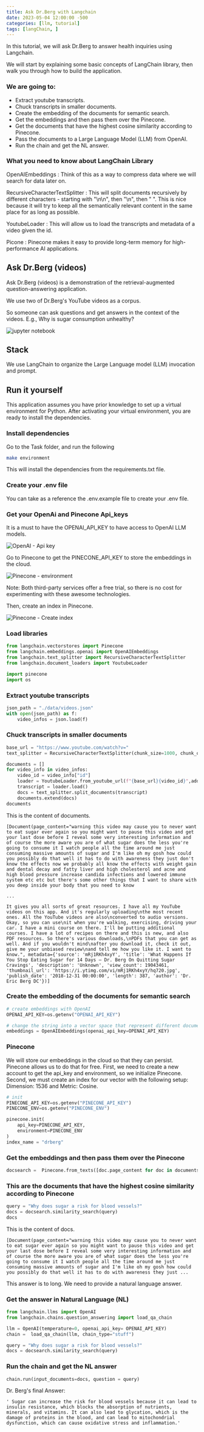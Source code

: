 ```yaml
---
title: Ask Dr.Berg with Langchain
date: 2023-05-04 12:00:00 -500
categories: [llm, tutorial]
tags: [langChain, ]
---
```


In this tutorial, we will ask Dr.Berg to answer health inquiries using Langchain.

We will start by explaining some basic concepts of LangChain library, then walk you through how to build the application.

### We are going to:
 - Extract youtube transcripts.
 - Chuck transcripts in smaller documents.
 - Create the embedding of the documents for semantic search.
 - Get the embeddings and then pass them over the Pinecone.
 - Get the documents that have the highest cosine similarity according to Pinecone.
 - Pass the documents to a Large Language Model (LLM) from OpenAI.
 - Run the chain and get the NL answer.

### What you need to know about LangChain Library
OpenAIEmbeddings
: Think of this as a way to compress data where we will search for data later on.

RecursiveCharacterTextSplitter
: This will split documents recursively by different characters - starting with "\n\n", then "\n", then " ". This is nice because it will try to keep all the semantically relevant content in the same place for as long as possible.

YoutubeLoader
: This will allow us to load the transcripts and metadata of a video given the id.

Picone
: Pinecone makes it easy to provide long-term memory for high-performance AI applications. 

## Ask Dr.Berg (videos)

Ask Dr.Berg (videos) is a demonstration of the retrieval-augmented question-answering application.

We use two of Dr.Berg's YouTube videos as a corpus. 

So someone can ask questions and get answers in the context of the videos. E.g., Why is sugar consumption unhealthy?

![jupyter notebook](https://raw.githubusercontent.com/kevinmartell91/langchain-projects/main/question-answer_youtube-video-as-text/setup/demo/demo_qa_youtube_langchain.png)

## Stack
We use LangChain to organize the Large Language model (LLM) invocation and prompt.

## Run it yourself
This application assumes you have prior knowledge to set up a virtual environment for Python. After activating your virtual environment, you are ready to install the dependencies.

### Install dependencies 
Go to the Task folder, and run the following
```bash
make environment
```
This will install the dependencies from the requirements.txt file.

### Create your .env file
You can take as a reference the .env.example file to create your .env file.

### Get your OpenAi and Pinecone Api_keys
It is a must to have the OPENAI_API_KEY to have access to OpenAI LLM models. 

![OpenAI - Api key](https://raw.githubusercontent.com/kevinmartell91/langchain-projects/main/question-answer_youtube-video-as-text/setup/openai/openai_api_key.png)

Go to Pinecone to get the PINECONE_API_KEY to store the embeddings in the cloud.

![Pinecone - environment](https://raw.githubusercontent.com/kevinmartell91/langchain-projects/main/question-answer_youtube-video-as-text/setup/pinecone/pinecone_api_key.png)

Note: Both third-party services offer a free trial, so there is no cost for experimenting with these awesome technologies.

Then, create an index in Pinecone.

![Pinecone - Create index](https://raw.githubusercontent.com/kevinmartell91/langchain-projects/main/question-answer_youtube-video-as-text/setup/pinecone/pinecone_create_index.png)


### Load libraries

```python
from langchain.vectorstores import Pinecone
from langchain.embeddings.openai import OpenAIEmbeddings
from langchain.text_splitter import RecursiveCharacterTextSplitter
from langchain.document_loaders import YoutubeLoader

import pinecone
import os
```

### Extract youtube transcripts

```python
json_path = "./data/videos.json"
with open(json_path) as f:
    video_infos = json.load(f)  
```

### Chuck transcripts in smaller documents

```python
base_url = "https://www.youtube.com/watch?v="
text_splitter = RecursiveCharacterTextSplitter(chunk_size=1000, chunk_overlap=0)

documents = []
for video_info in video_infos:
    video_id = video_info["id"]
    loader = YoutubeLoader.from_youtube_url(f"{base_url}{video_id}",add_video_info=True)
    transcript = loader.load()
    docs = text_splitter.split_documents(transcript)
    documents.extend(docs)
documents
```

This is the content of documents.
```text
[Document(page_content="warning this video may cause you to never want to eat sugar ever again so you might want to pause this video and get your last dose before I reveal some very interesting information and of course the more aware you are of what sugar does the less you're going to consume it I watch people all the time around me just consuming massive amounts of sugar and I'm like oh my gosh how could you possibly do that well it has to do with awareness they just don't know the effects now we probably all know the effects with weight gain and dental decay and fatty liver and high cholesterol and acne and high blood pressure increase candida infections and lowered immune system etc etc but there's some other things that I want to share with you deep inside your body that you need to know 

...

It gives you all sorts of great resources. I have all my YouTube videos on this app. And it's regularly uploading\nthe most recent ones. All the YouTube videos are also\nconverted to audio versions. Okay, so you can use\nit when you're walking, exercising, driving your car. I have a mini course on there. I'll be putting additional courses. I have a lot of recipes on there and this is new, and also PDF resources. So there's various downloads,\nPDFs that you can get as well. And if you wouldn't mind\nafter you download it, check it out, give me your unbiased review\nand tell me how you like it. I want to know.", metadata={'source': 'mRj1RKh4xyY', 'title': 'What Happens If You Stop Eating Sugar for 14 Days – Dr. Berg On Quitting Sugar Cravings', 'description': 'Unknown', 'view_count': 19043461, 'thumbnail_url': 'https://i.ytimg.com/vi/mRj1RKh4xyY/hq720.jpg', 'publish_date': '2018-12-31 00:00:00', 'length': 387, 'author': 'Dr. Eric Berg DC'})]
```
### Create the embedding of the documents for semantic search

```python
# create embeddings with OpenAI
OPENAI_API_KEY=os.getenv("OPENAI_API_KEY")

# change the string into a vector space that represent different documents
embeddings = OpenAIEmbeddings(openai_api_key=OPENAI_API_KEY)
```

### Pinecone
We will store our embeddings in the cloud so that they can persist. Pinecone allows us to do that for free.
First, we need to create a new account to get the api_key and environment, so we initialize Pinecone.
Second, we must create an index for our vector with the following setup: Dimension: 1536 and Metric: Cosine.

```python
# init 
PINECONE_API_KEY=os.getenv("PINECONE_API_KEY")
PINECONE_ENV=os.getenv("PINECONE_ENV")

pinecone.init(
    api_key=PINECONE_API_KEY, 
    environment=PINECONE_ENV
)
index_name = "drberg"
```

### Get the embeddings and then pass them over the Pinecone

```python
docsearch =  Pinecone.from_texts([doc.page_content for doc in documents], embeddings, index_name=index_name)
```

### This are the documents that have the highest cosine similarity according to Pinecone

```python
query = "Why does sugar a risk for blood vessels?"
docs = docsearch.similarity_search(query)
docs
```
This is the content of docs.
```text
[Document(page_content="warning this video may cause you to never want to eat sugar ever again so you might want to pause this video and get your last dose before I reveal some very interesting information and of course the more aware you are of what sugar does the less you're going to consume it I watch people all the time around me just consuming massive amounts of sugar and I'm like oh my gosh how could you possibly do that well it has to do with awareness they just ...
```
This answer is to long. We need to provide a natural language answer.

### Get the answer in Natural Language (NL)

```python
from langchain.llms import OpenAI
from langchain.chains.question_answering import load_qa_chain

llm = OpenAI(temperature=0, openai_api_key= OPENAI_API_KEY)
chain =  load_qa_chain(llm, chain_type="stuff")

query = "Why does sugar a risk for blood vessels?"
docs = docsearch.similarity_search(query)
```

### Run the chain and get the NL answer 

```python
chain.run(input_documents=docs, question = query)
```
Dr. Berg's final Answer:
```text
' Sugar can increase the risk for blood vessels because it can lead to insulin resistance, which blocks the absorption of nutrients, minerals, and vitamins. It can also lead to glycation, which is the damage of proteins in the blood, and can lead to mitochondrial dysfunction, which can cause oxidative stress and inflammation.'
```





